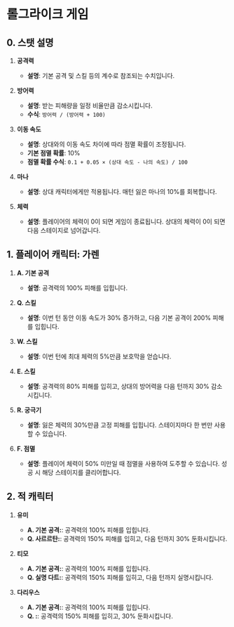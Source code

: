# 롤그라이크 게임

## 0. 스탯 설명

1. **공격력**

   - **설명**: 기본 공격 및 스킬 등의 계수로 참조되는 수치입니다.

2. **방어력**

   - **설명**: 받는 피해량을 일정 비율만큼 감소시킵니다.
   - **수식**: `방어력 / (방어력 + 100)`

3. **이동 속도**

   - **설명**: 상대와의 이동 속도 차이에 따라 점멸 확률이 조정됩니다.
   - **기본 점멸 확률**: 10%
   - **점멸 확률 수식**: `0.1 + 0.05 × (상대 속도 - 나의 속도) / 100`

4. **마나**

   - **설명**: 상대 캐릭터에게만 적용됩니다. 매턴 잃은 마나의 10%를 회복합니다.

5. **체력**
   - **설명**: 플레이어의 체력이 0이 되면 게임이 종료됩니다. 상대의 체력이 0이 되면 다음 스테이지로 넘어갑니다.

## 1. 플레이어 캐릭터: 가렌

1. **A. 기본 공격**

   - **설명**: 공격력의 100% 피해를 입힙니다.

2. **Q. 스킬**

   - **설명**: 이번 턴 동안 이동 속도가 30% 증가하고, 다음 기본 공격이 200% 피해를 입힙니다.

3. **W. 스킬**

   - **설명**: 이번 턴에 최대 체력의 5%만큼 보호막을 얻습니다.

4. **E. 스킬**

   - **설명**: 공격력의 80% 피해를 입히고, 상대의 방어력을 다음 턴까지 30% 감소시킵니다.

5. **R. 궁극기**

   - **설명**: 잃은 체력의 30%만큼 고정 피해를 입힙니다. 스테이지마다 한 번만 사용할 수 있습니다.

6. **F. 점멸**
   - **설명**: 플레이어 체력이 50% 미만일 때 점멸을 사용하여 도주할 수 있습니다. 성공 시 해당 스테이지를 클리어합니다.

## 2. 적 캐릭터

1. **유미**

   - **A. 기본 공격:**: 공격력의 100% 피해를 입힙니다.
   - **Q. 사르르탄:**: 공격력의 150% 피해를 입히고, 다음 턴까지 30% 둔화시킵니다.

2. **티모**

   - **A. 기본 공격:**: 공격력의 100% 피해를 입힙니다.
   - **Q. 실명 다트:**: 공격력의 150% 피해를 입히고, 다음 턴까지 실명시킵니다.

3. **다리우스**
   - **A. 기본 공격:**: 공격력의 100% 피해를 입힙니다.
   - **Q. :**: 공격력의 150% 피해를 입히고, 30% 둔화시킵니다.
